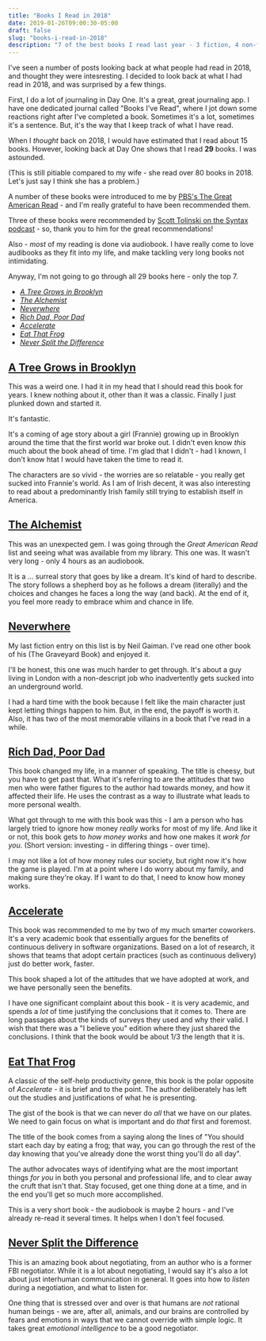 ```yaml
---
title: "Books I Read in 2018"
date: 2019-01-26T09:00:30-05:00
draft: false
slug: "books-i-read-in-2018"
description: "7 of the best books I read last year - 3 fiction, 4 non-fiction."
---
```


I've seen a number of posts looking back at what people had read in 2018, and thought they were intesresting. I decided to look back at what I had read in 2018, and was surprised by a few things.

First, I do a lot of journaling in Day One. It's a great, great journaling app. I have one dedicated journal called "Books I've Read", where I jot down some reactions right after I've completed a book. Sometimes it's a lot, sometimes it's a sentence. But, it's the way that I keep track of what I have read.

When I _thought_ back on 2018, I would have estimated that I read about 15 books. However, looking back at Day One shows that I read **29** books. I was astounded.

(This is still pitiable compared to my wife - she read over 80 books in 2018. Let's just say I think she has a problem.)

A number of these books were introduced to me by [PBS's The Great American Read](https://www.pbs.org/the-great-american-read/home/) - and I'm really grateful to have been recommended them.

Three of these books were recommended by [Scott Tolinski on the Syntax podcast](https://syntax.fm/) - so, thank you to him for the great recommendations!

Also - _most_ of my reading is done via audiobook. I have really come to love audibooks as they fit into my life, and make tackling very long books not intimidating.

Anyway, I'm not going to go through all 29 books here - only the top 7.

- [_A Tree Grows in Brooklyn_](https://www.audible.com/pd/A-Tree-Grows-in-Brooklyn-Audiobook/B002UZMRGS)
- [_The Alchemist_](https://www.audible.com/pd/The-Alchemist-Audiobook/B002V0Q4LG)
- [_Neverwhere_](https://www.audible.com/pd/Neverwhere-Audiobook/B00354ZSS2)
- [_Rich Dad, Poor Dad_](https://www.audible.com/pd/Rich-Dad-Poor-Dad-Audiobook/B008BT3C1Q)
- [_Accelerate_](https://www.audible.com/pd/Accelerate-Building-and-Scaling-High-Performing-Technology-Organizations-Audiobook/B07BLZDZFQ)
- [_Eat That Frog_](https://www.audible.com/pd/Eat-That-Frog-Audiobook/153849115X)
- [_Never Split the Difference_](https://www.audible.com/pd/Never-Split-the-Difference-Audiobook/B01CF5O89G)

## [A Tree Grows in Brooklyn](https://www.audible.com/pd/A-Tree-Grows-in-Brooklyn-Audiobook/B002UZMRGS)

This was a weird one. I had it in my head that I should read this book for years. I knew nothing about it, other than it was a classic. Finally I just plunked down and started it.

It's fantastic.

It's a coming of age story about a girl (Frannie) growing up in Brooklyn around the time that the first world war broke out. I didn't even know _this_ much about the book ahead of time. I'm glad that I didn't - had I known, I don't know htat I would have taken the time to read it.

The characters are so vivid - the worries are so relatable - you really get sucked into Frannie's world. As I am of Irish decent, it was also interesting to read about a predominantly Irish family still trying to establish itself in America.

## [The Alchemist](https://www.audible.com/pd/The-Alchemist-Audiobook/B002V0Q4LG)

This was an unexpected gem. I was going through the _Great American Read_ list and seeing what was available from my library. This one was. It wasn't very long - only 4 hours as an audiobook.

It is a … surreal story that goes by like a dream. It's kind of hard to describe. The story follows a shepherd boy as he follows a dream (literally) and the choices and changes he faces a long the way (and back). At the end of it, you feel more ready to embrace whim and chance in life.

## [Neverwhere](https://www.audible.com/pd/Neverwhere-Audiobook/B00354ZSS2)

My last fiction entry on this list is by Neil Gaiman. I've read one other book of his (The Graveyard Book) and enjoyed it.

I'll be honest, this one was much harder to get through. It's about a guy living in London with a non-descript job who inadvertently gets sucked into an underground world.

I had a hard time with the book because I felt like the main character just kept letting things happen to him. But, in the end, the payoff is worth it. Also, it has two of the most memorable villains in a book that I've read in a while.

## [Rich Dad, Poor Dad](https://www.audible.com/pd/Rich-Dad-Poor-Dad-Audiobook/B008BT3C1Q)

This book changed my life, in a manner of speaking. The title is cheesy, but you have to get past that. What it's referring to are the attitudes that two men who were father figures to the author had towards money, and how it affected their life. He uses the contrast as a way to illustrate what leads to more personal wealth.

What got through to me with this book was this - I am a person who has largely tried to ignore how money _really_ works for most of my life. And like it or not, this book gets to _how money works_ and how one makes it _work for you_. (Short version: investing - in differing things - over time).

I may not like a lot of how money rules our society, but right now it's how the game is played. I'm at a point where I do worry about my family, and making sure they're okay. If I want to do that, I need to know how money works.

## [Accelerate](https://www.audible.com/pd/Accelerate-Building-and-Scaling-High-Performing-Technology-Organizations-Audiobook/B07BLZDZFQ)

This book was recommended to me by two of my much smarter coworkers. It's a very academic book that essentially argues for the benefits of continuous delivery in software organizations. Based on a lot of research, it shows that teams that adopt certain practices (such as continuous delivery) just do better work, faster.

This book shaped a lot of the attitudes that we have adopted at work, and we have personally seen the benefits.

I have one significant complaint about this book - it is very academic, and spends a _lot_ of time justifying the conclusions that it comes to. There are long passages about the kinds of surveys they used and why their valid. I wish that there was a "I believe you" edition where they just shared the conclusions. I think that the book would be about 1/3 the length that it is.

## [Eat That Frog](https://www.audible.com/pd/Eat-That-Frog-Audiobook/153849115X)

A classic of the self-help productivity genre, this book is the polar opposite of _Accelerate_ - it is brief and to the point. The author deliberately has left out the studies and justifications of what he is presenting.

The gist of the book is that we can never do _all_ that we have on our plates. We need to gain focus on what is important and do _that_ first and foremost.

The title of the book comes from a saying along the lines of "You should start each day by eating a frog; that way, you can go through the rest of the day knowing that you've already done the worst thing you'll do all day".

The author advocates ways of identifying what are the most important things _for you_ in both you personal and professional life, and to clear away the cruft that isn't that. Stay focused, get one thing done at a time, and in the end you'll get so much more accomplished.

This is a very short book - the audiobook is maybe 2 hours - and I've already re-read it several times. It helps when I don't feel focused.

## [Never Split the Difference](https://www.audible.com/pd/Never-Split-the-Difference-Audiobook/B01CF5O89G)

This is an amazing book about negotiating, from an author who is a former FBI negotiator. While it is a lot about negotiating, I would say it's also a lot about just interhuman communication in general. It goes into how to _listen_ during a negotiation, and what to listen for.

One thing that is stressed over and over is that humans are _not_ rational human beings - we are, after all, animals, and our brains are controlled by fears and emotions in ways that we cannot override with simple logic. It takes great _emotional intelligence_ to be a good negotiator.
